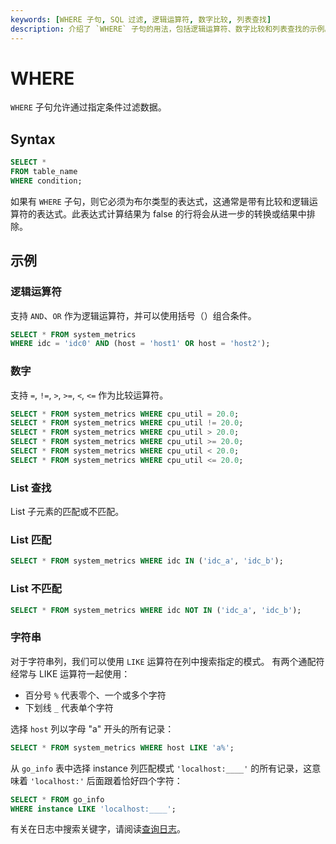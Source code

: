 ```yaml
---
keywords: [WHERE 子句, SQL 过滤, 逻辑运算符, 数字比较, 列表查找]
description: 介绍了 `WHERE` 子句的用法，包括逻辑运算符、数字比较和列表查找的示例。
---
```


# WHERE

`WHERE` 子句允许通过指定条件过滤数据。

## Syntax

```sql
SELECT *
FROM table_name
WHERE condition;
```

如果有 `WHERE` 子句，则它必须为布尔类型的表达式，这通常是带有比较和逻辑运算符的表达式。此表达式计算结果为 false 的行将会从进一步的转换或结果中排除。

## 示例

### 逻辑运算符

支持 `AND`、`OR` 作为逻辑运算符，并可以使用括号（）组合条件。

```sql
SELECT * FROM system_metrics
WHERE idc = 'idc0' AND (host = 'host1' OR host = 'host2');
```

### 数字

支持 `=`, `!=`, `>`, `>=`, `<`, `<=` 作为比较运算符。

```sql
SELECT * FROM system_metrics WHERE cpu_util = 20.0;
SELECT * FROM system_metrics WHERE cpu_util != 20.0;
SELECT * FROM system_metrics WHERE cpu_util > 20.0;
SELECT * FROM system_metrics WHERE cpu_util >= 20.0;
SELECT * FROM system_metrics WHERE cpu_util < 20.0;
SELECT * FROM system_metrics WHERE cpu_util <= 20.0;
```

### List 查找

List 子元素的匹配或不匹配。

### List 匹配

```sql
SELECT * FROM system_metrics WHERE idc IN ('idc_a', 'idc_b');
```

### List 不匹配

```sql
SELECT * FROM system_metrics WHERE idc NOT IN ('idc_a', 'idc_b');
```

### 字符串

对于字符串列，我们可以使用 `LIKE` 运算符在列中搜索指定的模式。 有两个通配符经常与 LIKE 运算符一起使用：
* 百分号 `%` 代表零个、一个或多个字符
* 下划线 `_` 代表单个字符

选择 `host` 列以字母 "a" 开头的所有记录：
```sql
SELECT * FROM system_metrics WHERE host LIKE 'a%';
```

从 `go_info` 表中选择 instance 列匹配模式 `'localhost:____'` 的所有记录，这意味着 `'localhost:'` 后面跟着恰好四个字符：

```sql
SELECT * FROM go_info
WHERE instance LIKE 'localhost:____';
```

有关在日志中搜索关键字，请阅读[查询日志](/user-guide/logs/query-logs.md)。